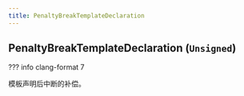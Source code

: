 ```yaml
---
title: PenaltyBreakTemplateDeclaration
---
```


## PenaltyBreakTemplateDeclaration (`Unsigned`)

??? info
    clang-format 7

模板声明后中断的补偿。
